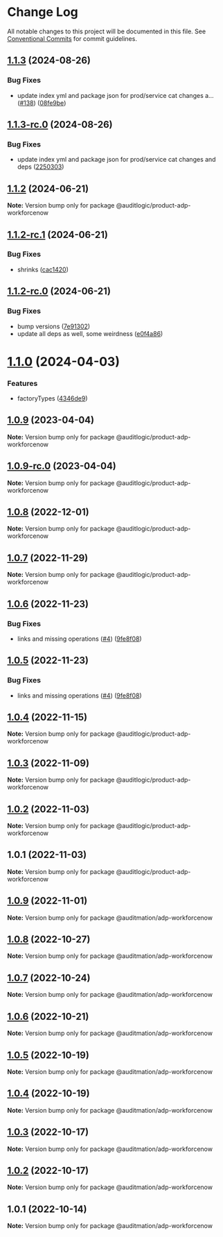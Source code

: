 # Change Log

All notable changes to this project will be documented in this file.
See [Conventional Commits](https://conventionalcommits.org) for commit guidelines.

## [1.1.3](https://github.com/auditlogic/product/compare/@auditlogic/product-adp-workforcenow@1.1.2...@auditlogic/product-adp-workforcenow@1.1.3) (2024-08-26)


### Bug Fixes

* update index yml and package json for prod/service cat changes a… ([#138](https://github.com/auditlogic/product/issues/138)) ([08fe9be](https://github.com/auditlogic/product/commit/08fe9beb1c8457462a19bc69caa02e6212d97e1a))





## [1.1.3-rc.0](https://github.com/auditlogic/product/compare/@auditlogic/product-adp-workforcenow@1.1.2...@auditlogic/product-adp-workforcenow@1.1.3-rc.0) (2024-08-26)


### Bug Fixes

* update index yml and package json for prod/service cat changes and deps ([2250303](https://github.com/auditlogic/product/commit/225030363a363608240135b7ebed386b28f01e4b))





## [1.1.2](https://github.com/auditlogic/product/compare/@auditlogic/product-adp-workforcenow@1.1.2-rc.1...@auditlogic/product-adp-workforcenow@1.1.2) (2024-06-21)

**Note:** Version bump only for package @auditlogic/product-adp-workforcenow





## [1.1.2-rc.1](https://github.com/auditlogic/product/compare/@auditlogic/product-adp-workforcenow@1.1.2-rc.0...@auditlogic/product-adp-workforcenow@1.1.2-rc.1) (2024-06-21)


### Bug Fixes

* shrinks ([cac1420](https://github.com/auditlogic/product/commit/cac14200fefcd8183ab69fe89a47bd3f70f563e9))





## [1.1.2-rc.0](https://github.com/auditlogic/product/compare/@auditlogic/product-adp-workforcenow@1.1.0...@auditlogic/product-adp-workforcenow@1.1.2-rc.0) (2024-06-21)


### Bug Fixes

* bump versions ([7e91302](https://github.com/auditlogic/product/commit/7e913023b8b312150ed7762c32fbbe616be71de5))
* update all deps as well, some weirdness ([e0f4a86](https://github.com/auditlogic/product/commit/e0f4a864714e2d3de6bbf3da014d5312fe53be2f))





# [1.1.0](https://github.com/auditlogic/product/compare/@auditlogic/product-adp-workforcenow@1.0.9...@auditlogic/product-adp-workforcenow@1.1.0) (2024-04-03)


### Features

* factoryTypes ([4346de9](https://github.com/auditlogic/product/commit/4346de92693aee892fccf725338ffc7b80ab182b))





## [1.0.9](https://github.com/auditlogic/product/compare/@auditlogic/product-adp-workforcenow@1.0.8...@auditlogic/product-adp-workforcenow@1.0.9) (2023-04-04)

**Note:** Version bump only for package @auditlogic/product-adp-workforcenow





## [1.0.9-rc.0](https://github.com/auditlogic/product/compare/@auditlogic/product-adp-workforcenow@1.0.8...@auditlogic/product-adp-workforcenow@1.0.9-rc.0) (2023-04-04)

**Note:** Version bump only for package @auditlogic/product-adp-workforcenow





## [1.0.8](https://github.com/auditlogic/product/compare/@auditlogic/product-adp-workforcenow@1.0.7...@auditlogic/product-adp-workforcenow@1.0.8) (2022-12-01)

**Note:** Version bump only for package @auditlogic/product-adp-workforcenow





## [1.0.7](https://github.com/auditlogic/product/compare/@auditlogic/product-adp-workforcenow@1.0.6...@auditlogic/product-adp-workforcenow@1.0.7) (2022-11-29)

**Note:** Version bump only for package @auditlogic/product-adp-workforcenow





## [1.0.6](https://github.com/auditlogic/product/compare/@auditlogic/product-adp-workforcenow@1.0.4...@auditlogic/product-adp-workforcenow@1.0.6) (2022-11-23)


### Bug Fixes

* links and missing operations ([#4](https://github.com/auditlogic/product/issues/4)) ([9fe8f08](https://github.com/auditlogic/product/commit/9fe8f08fe7c57fdb79f991ac35bd6ac2e7dcad38))





## [1.0.5](https://github.com/auditlogic/product/compare/@auditlogic/product-adp-workforcenow@1.0.4...@auditlogic/product-adp-workforcenow@1.0.5) (2022-11-23)


### Bug Fixes

* links and missing operations ([#4](https://github.com/auditlogic/product/issues/4)) ([9fe8f08](https://github.com/auditlogic/product/commit/9fe8f08fe7c57fdb79f991ac35bd6ac2e7dcad38))





## [1.0.4](https://github.com/auditlogic/product/compare/@auditlogic/product-adp-workforcenow@1.0.3...@auditlogic/product-adp-workforcenow@1.0.4) (2022-11-15)

**Note:** Version bump only for package @auditlogic/product-adp-workforcenow





## [1.0.3](https://github.com/auditlogic/product/compare/@auditlogic/product-adp-workforcenow@1.0.2...@auditlogic/product-adp-workforcenow@1.0.3) (2022-11-09)

**Note:** Version bump only for package @auditlogic/product-adp-workforcenow





## [1.0.2](https://github.com/auditlogic/product/compare/@auditlogic/product-adp-workforcenow@1.0.1...@auditlogic/product-adp-workforcenow@1.0.2) (2022-11-03)

**Note:** Version bump only for package @auditlogic/product-adp-workforcenow





## 1.0.1 (2022-11-03)

**Note:** Version bump only for package @auditlogic/product-adp-workforcenow





## [1.0.9](https://github.com/auditmation/store-content/compare/@auditmation/adp-workforcenow@1.0.8...@auditmation/adp-workforcenow@1.0.9) (2022-11-01)

**Note:** Version bump only for package @auditmation/adp-workforcenow





## [1.0.8](https://github.com/auditmation/store-content/compare/@auditmation/adp-workforcenow@1.0.7...@auditmation/adp-workforcenow@1.0.8) (2022-10-27)

**Note:** Version bump only for package @auditmation/adp-workforcenow





## [1.0.7](https://github.com/auditmation/store-content/compare/@auditmation/adp-workforcenow@1.0.6...@auditmation/adp-workforcenow@1.0.7) (2022-10-24)

**Note:** Version bump only for package @auditmation/adp-workforcenow





## [1.0.6](https://github.com/auditmation/store-content/compare/@auditmation/adp-workforcenow@1.0.5...@auditmation/adp-workforcenow@1.0.6) (2022-10-21)

**Note:** Version bump only for package @auditmation/adp-workforcenow





## [1.0.5](https://github.com/auditmation/store-content/compare/@auditmation/adp-workforcenow@1.0.4...@auditmation/adp-workforcenow@1.0.5) (2022-10-19)

**Note:** Version bump only for package @auditmation/adp-workforcenow





## [1.0.4](https://github.com/auditmation/store-content/compare/@auditmation/adp-workforcenow@1.0.3...@auditmation/adp-workforcenow@1.0.4) (2022-10-19)

**Note:** Version bump only for package @auditmation/adp-workforcenow





## [1.0.3](https://github.com/auditmation/store-content/compare/@auditmation/adp-workforcenow@1.0.2...@auditmation/adp-workforcenow@1.0.3) (2022-10-17)

**Note:** Version bump only for package @auditmation/adp-workforcenow





## [1.0.2](https://github.com/auditmation/store-content/compare/@auditmation/adp-workforcenow@1.0.1...@auditmation/adp-workforcenow@1.0.2) (2022-10-17)

**Note:** Version bump only for package @auditmation/adp-workforcenow





## 1.0.1 (2022-10-14)

**Note:** Version bump only for package @auditmation/adp-workforcenow
